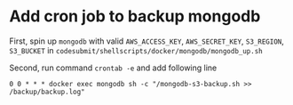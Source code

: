 # Add cron job to backup mongodb

First, spin up `mongodb` with valid `AWS_ACCESS_KEY`, `AWS_SECRET_KEY`, `S3_REGION`, `S3_BUCKET` in `codesubmit/shellscripts/docker/mongodb/mongodb_up.sh`

Second, run command `crontab -e` and add following line

```
0 0 * * * docker exec mongodb sh -c "/mongodb-s3-backup.sh >> /backup/backup.log"
```
